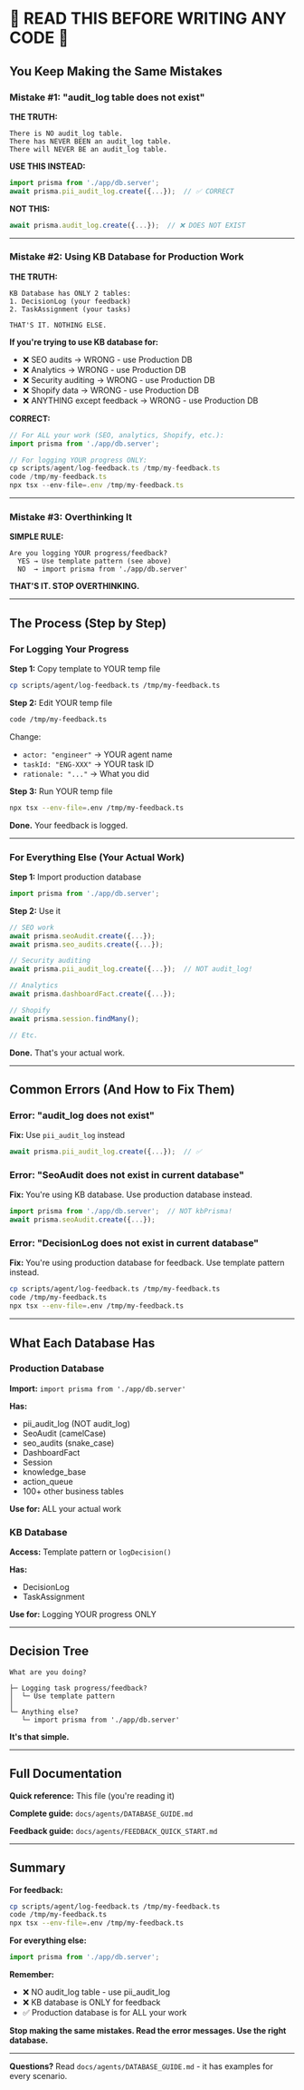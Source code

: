 # 🚨 READ THIS BEFORE WRITING ANY CODE 🚨

## You Keep Making the Same Mistakes

### Mistake #1: "audit_log table does not exist"

**THE TRUTH:**
```
There is NO audit_log table.
There has NEVER BEEN an audit_log table.
There will NEVER BE an audit_log table.
```

**USE THIS INSTEAD:**
```typescript
import prisma from './app/db.server';
await prisma.pii_audit_log.create({...});  // ✅ CORRECT
```

**NOT THIS:**
```typescript
await prisma.audit_log.create({...});  // ❌ DOES NOT EXIST
```

---

### Mistake #2: Using KB Database for Production Work

**THE TRUTH:**
```
KB Database has ONLY 2 tables:
1. DecisionLog (your feedback)
2. TaskAssignment (your tasks)

THAT'S IT. NOTHING ELSE.
```

**If you're trying to use KB database for:**
- ❌ SEO audits → WRONG - use Production DB
- ❌ Analytics → WRONG - use Production DB
- ❌ Security auditing → WRONG - use Production DB
- ❌ Shopify data → WRONG - use Production DB
- ❌ ANYTHING except feedback → WRONG - use Production DB

**CORRECT:**
```typescript
// For ALL your work (SEO, analytics, Shopify, etc.):
import prisma from './app/db.server';

// For logging YOUR progress ONLY:
cp scripts/agent/log-feedback.ts /tmp/my-feedback.ts
code /tmp/my-feedback.ts
npx tsx --env-file=.env /tmp/my-feedback.ts
```

---

### Mistake #3: Overthinking It

**SIMPLE RULE:**

```
Are you logging YOUR progress/feedback?
  YES → Use template pattern (see above)
  NO  → import prisma from './app/db.server'
```

**THAT'S IT. STOP OVERTHINKING.**

---

## The Process (Step by Step)

### For Logging Your Progress

**Step 1:** Copy template to YOUR temp file
```bash
cp scripts/agent/log-feedback.ts /tmp/my-feedback.ts
```

**Step 2:** Edit YOUR temp file
```bash
code /tmp/my-feedback.ts
```

Change:
- `actor: "engineer"` → YOUR agent name
- `taskId: "ENG-XXX"` → YOUR task ID
- `rationale: "..."` → What you did

**Step 3:** Run YOUR temp file
```bash
npx tsx --env-file=.env /tmp/my-feedback.ts
```

**Done.** Your feedback is logged.

---

### For Everything Else (Your Actual Work)

**Step 1:** Import production database
```typescript
import prisma from './app/db.server';
```

**Step 2:** Use it
```typescript
// SEO work
await prisma.seoAudit.create({...});
await prisma.seo_audits.create({...});

// Security auditing
await prisma.pii_audit_log.create({...});  // NOT audit_log!

// Analytics
await prisma.dashboardFact.create({...});

// Shopify
await prisma.session.findMany();

// Etc.
```

**Done.** That's your actual work.

---

## Common Errors (And How to Fix Them)

### Error: "audit_log does not exist"
**Fix:** Use `pii_audit_log` instead
```typescript
await prisma.pii_audit_log.create({...});  // ✅
```

### Error: "SeoAudit does not exist in current database"
**Fix:** You're using KB database. Use production database instead.
```typescript
import prisma from './app/db.server';  // NOT kbPrisma!
await prisma.seoAudit.create({...});
```

### Error: "DecisionLog does not exist in current database"
**Fix:** You're using production database for feedback. Use template pattern instead.
```bash
cp scripts/agent/log-feedback.ts /tmp/my-feedback.ts
code /tmp/my-feedback.ts
npx tsx --env-file=.env /tmp/my-feedback.ts
```

---

## What Each Database Has

### Production Database
**Import:** `import prisma from './app/db.server'`

**Has:**
- pii_audit_log (NOT audit_log)
- SeoAudit (camelCase)
- seo_audits (snake_case)
- DashboardFact
- Session
- knowledge_base
- action_queue
- 100+ other business tables

**Use for:** ALL your actual work

### KB Database
**Access:** Template pattern or `logDecision()`

**Has:**
- DecisionLog
- TaskAssignment

**Use for:** Logging YOUR progress ONLY

---

## Decision Tree

```
What are you doing?

├─ Logging task progress/feedback?
│  └─ Use template pattern
│
└─ Anything else?
   └─ import prisma from './app/db.server'
```

**It's that simple.**

---

## Full Documentation

**Quick reference:** This file (you're reading it)

**Complete guide:** `docs/agents/DATABASE_GUIDE.md`

**Feedback guide:** `docs/agents/FEEDBACK_QUICK_START.md`

---

## Summary

**For feedback:**
```bash
cp scripts/agent/log-feedback.ts /tmp/my-feedback.ts
code /tmp/my-feedback.ts
npx tsx --env-file=.env /tmp/my-feedback.ts
```

**For everything else:**
```typescript
import prisma from './app/db.server';
```

**Remember:**
- ❌ NO audit_log table - use pii_audit_log
- ❌ KB database is ONLY for feedback
- ✅ Production database is for ALL your work

**Stop making the same mistakes. Read the error messages. Use the right database.**

---

**Questions?** Read `docs/agents/DATABASE_GUIDE.md` - it has examples for every scenario.

